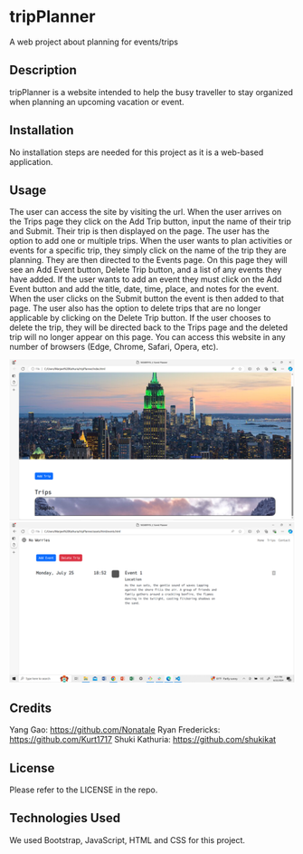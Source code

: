 # tripPlanner
A web project about planning for events/trips


## Description

tripPlanner is a website intended to help the busy traveller to stay organized when planning an upcoming vacation or event.  


## Installation

No installation steps are needed for this project as it is a web-based application.

## Usage

The user can access the site by visiting the url. When the user arrives on the Trips page they click on the Add Trip button, input the name of their trip and Submit. Their trip is then displayed on the page. The user has the option to add one or multiple trips. When the user wants to plan activities or events for a specific trip, they simply click on the name of the trip they are planning. They are then directed to the Events page. On this page they will see an Add Event button, Delete Trip button, and a list of any events they have added. If the user wants to add an event they must click on the Add Event button and add the title, date, time, place, and notes for the event. When the user clicks on the Submit button the event is then added to that page. The user also has the option to delete trips that are no longer applicable by clicking on the Delete Trip button. If the user chooses to delete the trip, they will be directed back to the Trips page and the deleted trip will no longer appear on this page. You can access this website in any number of browsers (Edge, Chrome, Safari, Opera, etc).



![alt text](assets/images/TripsPage.png)
![alt text](assets/images/EventsPage.png)


## Credits

Yang Gao: https://github.com/Nonatale
Ryan Fredericks: https://github.com/Kurt1717
Shuki Kathuria: https://github.com/shukikat

## License

Please refer to the LICENSE in the repo. 


## Technologies Used
We used Bootstrap, JavaScript, HTML and CSS for this project. 


